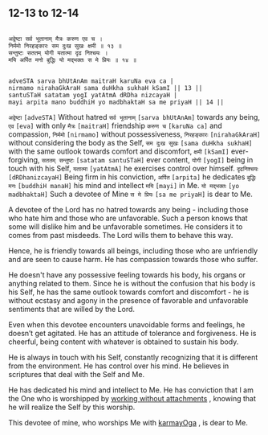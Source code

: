 ## 12-13 to 12-14


```shloka-sa

अद्वेष्टा सर्व भूतानाम् मैत्रः करुण एव च ।
निर्ममो निरहङ्कारः सम दुःख सुखः क्षमी ॥ १३ ॥
सन्तुष्टः सततम् योगी यतात्मा दृढ निश्चयः ।
मयि अर्पित मनो बुद्धिः यो मद्भक्तः स मे प्रियः ॥ १४ ॥

```
```shloka-sa-hk

adveSTA sarva bhUtAnAm maitraH karuNa eva ca |
nirmamo nirahaGkAraH sama duHkha sukhaH kSamI || 13 ||
santuSTaH satatam yogI yatAtmA dRDha nizcayaH |
mayi arpita mano buddhiH yo madbhaktaH sa me priyaH || 14 ||

```
`अद्वेष्टा` `[adveSTA]` Without hatred `सर्व भूतानाम्` `[sarva bhUtAnAm]` towards any being, `एव` `[eva]` with only `मैत्रः` `[maitraH]` friendship `करुण च` `[karuNa ca]` and compassion, `निर्ममो` `[nirmamo]` without possessiveness, `निरहङ्कारः` `[nirahaGkAraH]` without considering the body as the Self, `सम दुःख सुखः` `[sama duHkha sukhaH]` with the same outlook towards comfort and discomfort, `क्षमी` `[kSamI]` ever-forgiving, `सततम् सन्तुष्टः` `[satatam santuSTaH]` ever content, `योगी` `[yogI]` being in touch with his Self, `यतात्मा` `[yatAtmA]` he exercises control over himself. `दृढनिश्चयः` `[dRDhanizcayaH]` Being firm in his conviction, `अर्पित` `[arpita]` he dedicates `बुद्धिः मनः` `[buddhiH manaH]` his mind and intellect `मयि` `[mayi]` in Me. `यो मद्भक्तः` `[yo madbhaktaH]` Such a devotee of Mine `स मे प्रियः` `[sa me priyaH]` is dear to Me.

A devotee of the Lord has no hatred towards any being - including those who hate him and those who are unfavorable. Such a person knows that some will dislike him and be unfavorable sometimes. He considers it to comes from past misdeeds. The Lord wills them to behave this way. 

Hence, he is friendly towards all beings, including those who are unfriendly and are seen to cause harm. He has compassion towards those who suffer. 

He doesn't have any possessive feeling towards his body, his organs or anything related to them. Since he is without the confusion that his body is his Self, he has the same outlook towards comfort and discomfort - he is without ecstasy and agony in the presence of favorable and unfavorable sentiments that are willed by the Lord. 

Even when this devotee encounters unavoidable forms and feelings, he doesn’t get agitated. He has an attitude of tolerance and forgiveness. He is cheerful, being content with whatever is obtained to sustain his body. 

He is always in touch with his Self, constantly recognizing that it is different from the environment. He has control over his mind. He believes in scriptures that deal with the Self and Me. 

He has dedicated his mind and intellect to Me. He has conviction that I am the One who is worshipped by 
[working without attachments](karmayoga)
, knowing that he will realize the Self by this worship. 

This devotee of mine, who worships Me with 
[karmayOga](karmayoga)
, is dear to Me.


